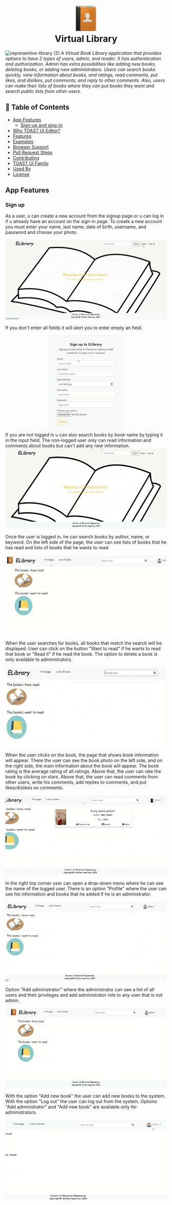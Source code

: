 <h1 align="center" color="blue">
  <img src="gifs/book-nav.png" alt="Markdownify" width="80" height="80">
  <br>
  Virtual Library
  <br>
</h1>

![representive-library (2)](https://github.com/StefannKoo/Virtual-Book-Library/assets/94062363/083f858f-30a5-454b-9408-a6bbab62e4a6)
<i> A Virtual Book Library application that provides options to have 2 types of users, admin, and reader. It has authentication and authorization. Admin has extra possibilities like adding new books, deleting books, or adding new administrators.
Users can search books quickly, view information about books, and ratings, read comments, put likes, and dislikes, put comments, and reply to other comments. Also, users can make their lists of books where they can put books they want and search public lists from other users. </i>
## 🚩 Table of Contents

- [App Features](#app-features)
  - [Sign-up and sing-in](#sign-up)  
- [Why TOAST UI Editor?](#-why-toast-ui-editor)
- [Features](#-features)
- [Examples](#-examples)
- [Browser Support](#-browser-support)
- [Pull Request Steps](#-pull-request-steps)
- [Contributing](#-contributing)
- [TOAST UI Family](#-toast-ui-family)
- [Used By](#-used-by)
- [License](#-license)
## App Features
### Sign up
As a user, u can create a new account from the signup page or u can log in if u already have an account on the sign-in page. To create a new account you must enter your name, last name, date of birth, username, and password and choose your photo. 

<img src="gifs/sign-up-record.gif" height="250px" width="600px" >

If you don't enter all fields it will alert you to enter empty an field.

<div align="center" width="600px"><img src="gifs/sign-up-invalid.gif" height="300px" ></div>
If you are not logged in u can also search books by book name by typing it in the input field. The non-logged user only can read information and comments about books but can't add any new information.

<img src="gifs/search-books-not-logged.gif" height="250px" width="600px" >

Once the user is logged in, he can search books by author, name, or keyword. On the left side of the page, the user can see lists of books that he has read and lists of books that he wants to read.

<img src="gifs/read-want-read.gif" height="250px" width="600px" >

When the user searches for books, all books that match the search will be displayed. User can click on the button "Want to read" if he wants to read that book or "Read it" if he read the book. The option to delete a book is only available to administrators.

<img src="gifs/check-read-want.gif" height="250px" width="600px" >

When the user clicks on the book, the page that shows book information will appear.  There the user can see the book photo on the left side, and on the right side, the main information about the book will appear. The book rating is the average rating of all ratings. Above that, the user can rate the book by clicking on stars. Above that, the user can read comments from other users, write his comments, add replies to comments, and put likes/dislikes on comments.

<img src="gifs/book-page1.gif" height="250px" width="600px" >

In the right top corner user can open a drop-down menu where he can see the name of the logged user. There is an option "Profile" where the user can see his information and books that he added if he is an administrator.

<img src="gifs/profile.gif" height="250px" width="600px" >

Option "Add administrator" where the administrator can see a list of all users and their privileges and add administrator role to any user that is not admin.

<img src="gifs/add-admin1.gif" height="250px" width="600px" >

 With the option "Add new book" the user can add new books to the system. With the option "Log out" the user can log out from the system. Options "Add administrator" and "Add new book" are available only for administrators.
 
<img src="gifs/add-book.gif" height="250px" width="600px" >
